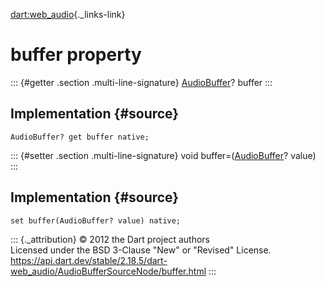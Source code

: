 [dart:web\_audio](../../dart-web_audio/dart-web_audio-library){._links-link}

buffer property
===============

::: {#getter .section .multi-line-signature}
[AudioBuffer](../audiobuffer-class)? buffer
:::

Implementation {#source}
--------------

``` {.language-dart data-language="dart"}
AudioBuffer? get buffer native;
```

::: {#setter .section .multi-line-signature}
void buffer=([AudioBuffer](../audiobuffer-class)? value)
:::

Implementation {#source}
--------------

``` {.language-dart data-language="dart"}
set buffer(AudioBuffer? value) native;
```

::: {._attribution}
© 2012 the Dart project authors\
Licensed under the BSD 3-Clause \"New\" or \"Revised\" License.\
<https://api.dart.dev/stable/2.18.5/dart-web_audio/AudioBufferSourceNode/buffer.html>
:::
